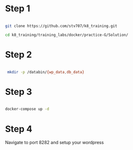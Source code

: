 # Step 1 

```sh

git clone https://github.com/stv707/k8_training.git

cd k8_training/training_labs/docker/practice-G/Solution/
```

# Step 2 

```sh

 mkdir -p /databin/{wp_data,db_data}


```

# Step 3 

```sh

docker-compose up -d 

```

# Step 4

Navigate to port 8282 and setup your wordpress
